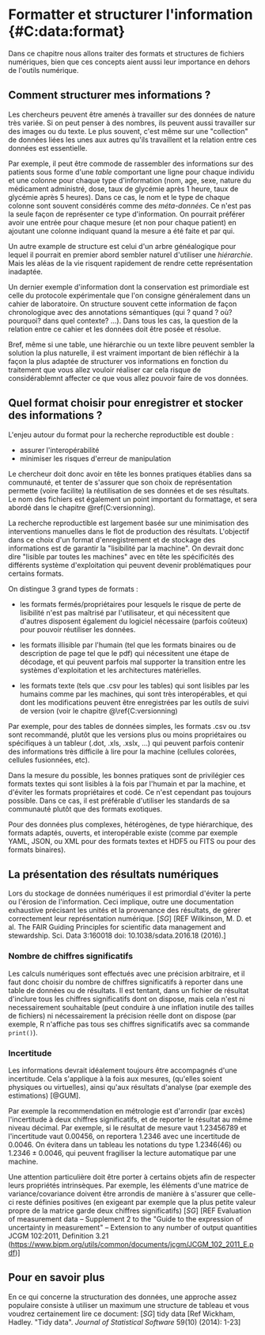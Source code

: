 # Formatter et structurer l'information {#C:data:format}

Dans ce chapitre nous allons traiter des formats et structures 
de fichiers numériques, bien que ces concepts aient aussi leur importance
en dehors de l'outils numérique. 


## Comment structurer mes informations ?

Les chercheurs peuvent être amenés à travailler sur des données de
nature très variée. Si on peut penser à des nombres, ils peuvent aussi
travailler sur des images ou du texte. Le plus souvent, c'est même sur
une "collection" de données liées les unes aux autres qu'ils
travaillent et la relation entre ces données est essentielle. 

Par exemple, il peut être commode de rassembler des informations sur
des patients sous forme d'une *table* comportant une ligne pour chaque
individu et une colonne pour chaque type d'information (nom, age,
sexe, nature du médicament administré, dose, taux de glycémie après 1
heure, taux de glycémie après 5 heures). Dans ce cas, le nom et le
type de chaque colonne sont souvent considérés comme des
*méta-données*. Ce n'est pas la seule façon de représenter ce type
d'information. On pourrait préférer avoir une entrée pour chaque
mesure (et non pour chaque patient) en ajoutant une colonne indiquant
quand la mesure a été faite et par qui. 

Un autre example de structure est celui d'un arbre généalogique pour
lequel il pourrait en premier abord sembler naturel d'utiliser une
*hiérarchie*. Mais les aléas de la vie risquent rapidement de rendre
cette représentation inadaptée.

Un dernier exemple d'information dont la conservation est primordiale
est celle du protocole expérimentale que l'on consigne généralement
dans un cahier de laboratoire. On structure souvent cette information
de façon chronologique avec des annotations sémantiques (qui ? quand ?
où? pourquoi? dans quel contexte? ...). Dans tous les cas, la question
de la relation entre ce cahier et les données doit être posée et
résolue.

Bref, même si une table, une hiérarchie ou un texte libre peuvent
sembler la solution la plus naturelle, il est vraiment important de
bien réfléchir à la façon la plus adaptée de structurer vos
informations en fonction du traitement que vous allez vouloir réaliser
car cela risque de considérablemnt affecter ce que vous allez pouvoir
faire de vos données.


## Quel format choisir pour enregistrer et stocker des informations ?

L'enjeu autour du format pour la recherche reproductible est double : 

 - assurer l'interopérabilité
 - minimiser les risques d'erreur de manipulation
 
Le chercheur doit donc avoir en tête les bonnes pratiques établies dans sa communauté, et 
tenter de s'assurer que son choix de représentation permette (voire facilite)
la réutilisation de ses données et de ses résultats. Le nom des fichiers est également 
un point important du formattage, et sera abordé dans le chapitre \@ref(C:versionning).


La recherche reproductible est largement basée sur une minimisation des interventions 
manuelles dans le flot de production des résultats. L'objectif dans ce choix d'un 
format d'enregistrement et de stockage des informations est de garantir la "lisibilité
par la machine". On devrait donc dire "lisible par toutes les machines" avec  en tête
les spécificités des différents système d'exploitation qui peuvent devenir problématiques
pour certains formats. 

On distingue 3 grand types de formats :

 - les formats fermés/propriétaires pour lesquels le risque de perte de
 lisibilité n'est pas maîtrisé par l'utilisateur, et qui nécessitent que
 d'autres disposent également du logiciel nécessaire (parfois coûteux) pour
 pouvoir réutiliser les données.
  
 - les formats illisible par l'humain (tel que les formats binaires ou de
 description de page tel que le pdf) qui nécessitent une étape de décodage, et
 qui peuvent parfois mal supporter la transition entre les systèmes
 d'exploitation et les architectures matérielles.
 
 - les formats texte (tels que .csv pour les tables) qui sont lisibles par les
 humains comme par les machines, qui sont très interopérables, et qui dont les
 modifications peuvent être enregistrées par les outils de suivi de version
 (voir le chapitre @\ref{C:versionning)

Par exemple, pour des tables de données simples, les formats .csv ou .tsv sont
recommandé, plutôt que les versions plus ou moins propriétaires ou spécifiques
à un tableur (.dot, .xls, .xslx, ...) qui peuvent parfois contenir des
informations très difficile à lire pour la machine (cellules colorées, cellules
fusionnées, etc).

Dans la mesure du possible, les bonnes pratiques sont de privilégier ces
formats textes qui sont lisibles à la fois par l'humain et par la machine, et
d'éviter les formats propriétaires et codé.  Ce n'est cependant pas toujours
possible. Dans ce cas, il est préférable d'utiliser les standards de sa
communauté plutôt que des formats exotiques.

Pour des données plus complexes, hétérogènes, de type hiérarchique, des formats
adaptés, ouverts, et interopérable existe (comme par exemple YAML, JSON, ou XML
pour des formats textes et HDF5 ou FITS ou pour des formats binaires).


## La présentation des résultats numériques

Lors du stockage de données numériques il est primordial d'éviter la perte ou l'érosion 
de l'information. Ceci implique, outre une documentation exhaustive précisant
les unités et la provenance des résultats, de gérer correctement leur représentation 
numérique. [*SG*] [REF Wilkinson, M. D. et al. The FAIR Guiding Principles for scientific
data management and stewardship. Sci. Data 3:160018 doi:
10.1038/sdata.2016.18 (2016).]

### Nombre de chiffres significatifs

Les calculs numériques sont effectués avec une précision arbitraire, et il faut donc 
choisir du nombre de chiffres significatifs à reporter dans une table de données ou de 
résultats. Il est tentant, dans un fichier de résultat d'inclure tous les chiffres 
significatifs dont on dispose, mais cela n'est ni necessairement souhaitable (peut conduire 
à une inflation inutile des tailles de fichiers) ni nécessairement la précision réelle
dont on dispose (par exemple, R n'affiche pas tous ses chiffres significatifs avec 
sa commande `print()`). 


### Incertitude

Les informations devrait idéalement toujours être accompagnés d'une incertitude. Cela 
s'applique à la fois aux mesures, (qu'elles soient physiques ou virtuelles), ainsi qu'aux 
résultats d'analyse (par exemple des estimations) [@GUM].

Par exemple la recommendation en métrologie est d'arrondir (par excès) l'incertitude à 
deux chiffres significatifs, et de reporter le résultat au même niveau décimal. Par exemple, 
si le résultat de mesure vaut 1.23456789 et l'incertitude vaut 0.00456, on reportera 1.2346 
avec une incertitude de 0.0046. On évitera dans un tableau les notations du type $1.2346(46)$ 
ou $1.2346 \pm 0.0046$, qui peuvent fragiliser la lecture automatique par une machine.

Une attention particulière doit être porter à certains objets afin de respecter leurs propriétés
intrinsèques. Par exemple, les éléments d'une matrice de variance/covariance doivent être
arrondis de manière à s'assurer que celle-ci reste définies positives (en exigeant par exemple 
que la plus petite valeur propre de la matrice garde deux chiffres significatifs) [*SG*] 
[REF Evaluation of measurement data – Supplement 2 to the "Guide to the expression of 
uncertainty in measurement" – Extension to any number of output quantities JCGM 102:2011, Definition 3.21  
(https://www.bipm.org/utils/common/documents/jcgm/JCGM_102_2011_E.pdf)]



## Pour en savoir plus

En ce qui concerne la structuration des données, une approche assez
populaire consiste à utiliser un maximum une structure de tableau et
vous voudrez certainement lire ce document:
[*SG*] tidy data [Ref Wickham, Hadley. "Tidy data". *Journal of Statistical Software* 59(10) (2014): 1-23]

